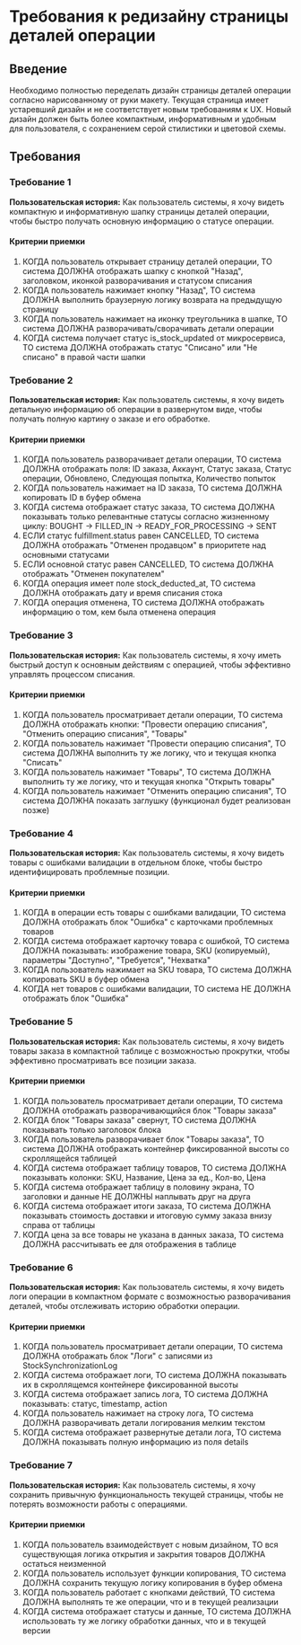 # Требования к редизайну страницы деталей операции

## Введение

Необходимо полностью переделать дизайн страницы деталей операции согласно нарисованному от руки макету. Текущая страница имеет устаревший дизайн и не соответствует новым требованиям к UX. Новый дизайн должен быть более компактным, информативным и удобным для пользователя, с сохранением серой стилистики и цветовой схемы.

## Требования

### Требование 1

**Пользовательская история:** Как пользователь системы, я хочу видеть компактную и информативную шапку страницы деталей операции, чтобы быстро получать основную информацию о статусе операции.

#### Критерии приемки

1. КОГДА пользователь открывает страницу деталей операции, ТО система ДОЛЖНА отображать шапку с кнопкой "Назад", заголовком, иконкой разворачивания и статусом списания
2. КОГДА пользователь нажимает кнопку "Назад", ТО система ДОЛЖНА выполнить браузерную логику возврата на предыдущую страницу
3. КОГДА пользователь нажимает на иконку треугольника в шапке, ТО система ДОЛЖНА разворачивать/сворачивать детали операции
4. КОГДА система получает статус is_stock_updated от микросервиса, ТО система ДОЛЖНА отображать статус "Списано" или "Не списано" в правой части шапки

### Требование 2

**Пользовательская история:** Как пользователь системы, я хочу видеть детальную информацию об операции в развернутом виде, чтобы получать полную картину о заказе и его обработке.

#### Критерии приемки

1. КОГДА пользователь разворачивает детали операции, ТО система ДОЛЖНА отображать поля: ID заказа, Аккаунт, Статус заказа, Статус операции, Обновлено, Следующая попытка, Количество попыток
2. КОГДА пользователь нажимает на ID заказа, ТО система ДОЛЖНА копировать ID в буфер обмена
3. КОГДА система отображает статус заказа, ТО система ДОЛЖНА показывать только релевантные статусы согласно жизненному циклу: BOUGHT → FILLED_IN → READY_FOR_PROCESSING → SENT
4. ЕСЛИ статус fulfillment.status равен CANCELLED, ТО система ДОЛЖНА отображать "Отменен продавцом" в приоритете над основными статусами
5. ЕСЛИ основной статус равен CANCELLED, ТО система ДОЛЖНА отображать "Отменен покупателем"
6. КОГДА операция имеет поле stock_deducted_at, ТО система ДОЛЖНА отображать дату и время списания стока
7. КОГДА операция отменена, ТО система ДОЛЖНА отображать информацию о том, кем была отменена операция

### Требование 3

**Пользовательская история:** Как пользователь системы, я хочу иметь быстрый доступ к основным действиям с операцией, чтобы эффективно управлять процессом списания.

#### Критерии приемки

1. КОГДА пользователь просматривает детали операции, ТО система ДОЛЖНА отображать кнопки: "Провести операцию списания", "Отменить операцию списания", "Товары"
2. КОГДА пользователь нажимает "Провести операцию списания", ТО система ДОЛЖНА выполнить ту же логику, что и текущая кнопка "Списать"
3. КОГДА пользователь нажимает "Товары", ТО система ДОЛЖНА выполнить ту же логику, что и текущая кнопка "Открыть товары"
4. КОГДА пользователь нажимает "Отменить операцию списания", ТО система ДОЛЖНА показать заглушку (функционал будет реализован позже)

### Требование 4

**Пользовательская история:** Как пользователь системы, я хочу видеть товары с ошибками валидации в отдельном блоке, чтобы быстро идентифицировать проблемные позиции.

#### Критерии приемки

1. КОГДА в операции есть товары с ошибками валидации, ТО система ДОЛЖНА отображать блок "Ошибка" с карточками проблемных товаров
2. КОГДА система отображает карточку товара с ошибкой, ТО система ДОЛЖНА показывать: изображение товара, SKU (копируемый), параметры "Доступно", "Требуется", "Нехватка"
3. КОГДА пользователь нажимает на SKU товара, ТО система ДОЛЖНА копировать SKU в буфер обмена
4. КОГДА нет товаров с ошибками валидации, ТО система НЕ ДОЛЖНА отображать блок "Ошибка"

### Требование 5

**Пользовательская история:** Как пользователь системы, я хочу видеть товары заказа в компактной таблице с возможностью прокрутки, чтобы эффективно просматривать все позиции заказа.

#### Критерии приемки

1. КОГДА пользователь просматривает детали операции, ТО система ДОЛЖНА отображать разворачивающийся блок "Товары заказа"
2. КОГДА блок "Товары заказа" свернут, ТО система ДОЛЖНА показывать только заголовок блока
3. КОГДА пользователь разворачивает блок "Товары заказа", ТО система ДОЛЖНА отображать контейнер фиксированной высоты со скроллящейся таблицей
4. КОГДА система отображает таблицу товаров, ТО система ДОЛЖНА показывать колонки: SKU, Название, Цена за ед., Кол-во, Цена
5. КОГДА система отображает таблицу в половину экрана, ТО заголовки и данные НЕ ДОЛЖНЫ наплывать друг на друга
6. КОГДА система отображает итоги заказа, ТО система ДОЛЖНА показывать стоимость доставки и итоговую сумму заказа внизу справа от таблицы
7. КОГДА цена за все товары не указана в данных заказа, ТО система ДОЛЖНА рассчитывать ее для отображения в таблице

### Требование 6

**Пользовательская история:** Как пользователь системы, я хочу видеть логи операции в компактном формате с возможностью разворачивания деталей, чтобы отслеживать историю обработки операции.

#### Критерии приемки

1. КОГДА пользователь просматривает детали операции, ТО система ДОЛЖНА отображать блок "Логи" с записями из StockSynchronizationLog
2. КОГДА система отображает логи, ТО система ДОЛЖНА показывать их в скроллящемся контейнере фиксированной высоты
3. КОГДА система отображает запись лога, ТО система ДОЛЖНА показывать: статус, timestamp, action
4. КОГДА пользователь нажимает на строку лога, ТО система ДОЛЖНА разворачивать детали логирования мелким текстом
5. КОГДА система отображает развернутые детали лога, ТО система ДОЛЖНА показывать полную информацию из поля details

### Требование 7

**Пользовательская история:** Как пользователь системы, я хочу сохранить привычную функциональность текущей страницы, чтобы не потерять возможности работы с операциями.

#### Критерии приемки

1. КОГДА пользователь взаимодействует с новым дизайном, ТО вся существующая логика открытия и закрытия товаров ДОЛЖНА остаться неизменной
2. КОГДА пользователь использует функции копирования, ТО система ДОЛЖНА сохранить текущую логику копирования в буфер обмена
3. КОГДА пользователь работает с кнопками действий, ТО система ДОЛЖНА выполнять те же операции, что и в текущей реализации
4. КОГДА система отображает статусы и данные, ТО система ДОЛЖНА использовать ту же логику обработки данных, что и в текущей версии
